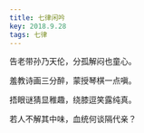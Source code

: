 ```yaml
---
title: 七律闲吟
key: 2018.9.28
tags: 七律
---
```


告老带孙乃天伦，分孤解闷也童心。

羞教诗画三分醉，蒙授琴棋一点嗔。

捂眼谜猜显稚趣，绕膝逗笑露纯真。

若人不解其中味，血统何谈隔代亲？

</br>

